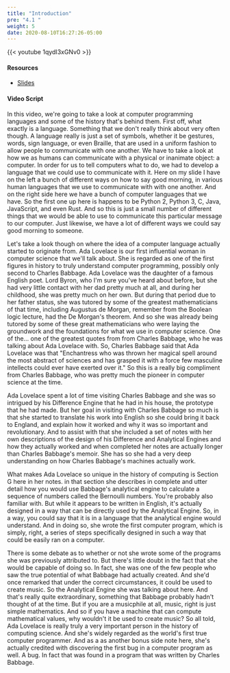 ```yaml
---
title: "Introduction"
pre: "4.1 "
weight: 5
date: 2020-08-10T16:27:26-05:00
---
```


{{< youtube 1qydI3xGNv0 >}}

#### Resources

* [Slides](../slides/4-Programing.pdf)

#### Video Script

In this video, we're going to take a look at computer programming languages and some of the history that's behind them. First off, what exactly is a language. Something that we don't really think about very often though. A language really is just a set of symbols, whether it be gestures, words, sign language, or even Braille, that are used in a uniform fashion to allow people to communicate with one another. We have to take a look at how we as humans can communicate with a physical or inanimate object: a computer. In order for us to tell computers what to do, we had to develop a language that we could use to communicate with it. Here on my slide I have on the left a bunch of different ways on how to say good morning, in various human languages that we use to communicate with with one another. And on the right side here we have a bunch of computer languages that we have. So the first one up here is happens to be Python 2, Python 3, C, Java, JavaScript, and even Rust. And so this is just a small number of different things that we would be able to use to communicate this particular message to our computer. Just likewise, we have a lot of different ways we could say good morning to someone. 

Let's take a look though on where the idea of a computer language actually started to originate from. Ada Lovelace is our first influential woman in computer science that we'll talk about. She is regarded as one of the first figures in history to truly understand computer programming, possibly only second to Charles Babbage. Ada Lovelace was the daughter of a famous English poet. Lord Byron, who I'm sure you've heard about before, but she had very little contact with her dad pretty much at all, and during her childhood, she was pretty much on her own. But during that period due to her father status, she was tutored by some of the greatest mathematicians of that time, including Augustus de Morgan, remember from the Boolean logic lecture, had the De Morgan's theorem. And so she was already being tutored by some of these great mathematicians who were laying the groundwork and the foundations for what we use in computer science. One of the... one of the greatest quotes from from Charles Babbage, who he was talking about Ada Lovelace with. So, Charles Babbage said that Ada Lovelace was that "Enchantress who was thrown her magical spell around the most abstract of sciences and has grasped it with a force few masculine intellects could ever have exerted over it." So this is a really big compliment from Charles Babbage, who was pretty much the pioneer in computer science at the time. 

Ada Lovelace spent a lot of time visiting Charles Babbage and she was so intrigued by his Difference Engine that he had in his house, the prototype that he had made. But her goal in visiting with Charles Babbage so much is that she started to translate his work into English so she could bring it back to England, and explain how it worked and why it was so important and revolutionary. And to assist with that she included a set of notes with her own descriptions of the design of his Difference and Analytical Engines and how they actually worked and when completed her notes are actually longer than Charles Babbage's memoir. She has so she had a very deep understanding on how Charles Babbage's machines actually work. 

What makes Ada Lovelace so unique in the history of computing is Section G here in her notes. in that section she describes in complete and utter detail how you would use Babbage's analytical engine to calculate a sequence of numbers called the Bernoulli numbers. You're probably also familiar with. But while it appears to be written in English, it's actually designed in a way that can be directly used by the Analytical Engine. So, in a way, you could say that it is in a language that the analytical engine would understand. And in doing so, she wrote the first computer program, which is simply, right, a series of steps specifically designed in such a way that could be easily ran on a computer. 

There is some debate as to whether or not she wrote some of the programs she was previously attributed to. But there's little doubt in the fact that she would be capable of doing so. In fact, she was one of the few people who saw the true potential of what Babbage had actually created. And she'd once remarked that under the correct circumstances, it could be used to create music. So the Analytical Engine she was talking about here. And that's really quite extraordinary, something that Babbage probably hadn't thought of at the time. But if you are a musicphile at all, music, right is just simple mathematics. And so if you have a machine that can compute mathematical values, why wouldn't it be used to create music? So all told, Ada Lovelace is really truly a very important person in the history of computing science. And she's widely regarded as the world's first true computer programmer. And as a as another bonus side note here, she's actually credited with discovering the first bug in a computer program as well. A bug. In fact that was found in a program that was written by Charles Babbage. 
